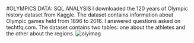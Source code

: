 #OLYMPICS DATA: SQL ANALYSIS
I downloaded the 120 years of Olympic history dataset from Kaggle. The dataset contains information about Olympic games held from 1896 to 2016. I answered questions asked on techtfq.com. The dataset contains two tables: one about the athletes and the other about the regions.
![olyimag](https://user-images.githubusercontent.com/107036397/188006582-81f7cf06-52ae-4841-bcb6-a3f9a1526251.jpg)

